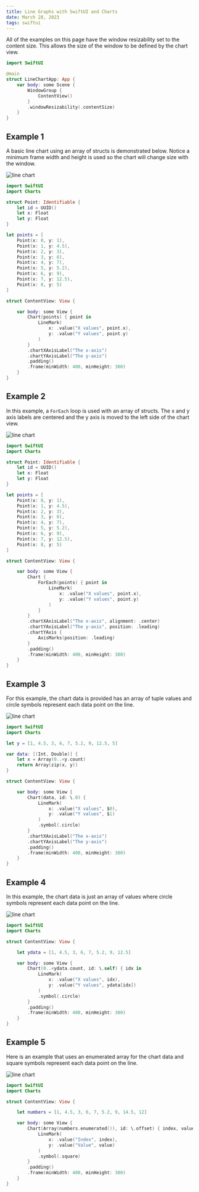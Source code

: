 ```yaml
---
title: Line Graphs with SwiftUI and Charts
date: March 28, 2023
tags: swiftui
---
```


All of the examples on this page have the window resizability set to the content size. This allows the size of the window to be defined by the chart view.

```swift
import SwiftUI

@main
struct LineChartApp: App {
    var body: some Scene {
        WindowGroup {
            ContentView()
        }
        .windowResizability(.contentSize)
    }
}
```

## Example 1

A basic line chart using an array of structs is demonstrated below. Notice a minimum frame width and height is used so the chart will change size with the window.

<p><img src="../images/linechart1.png" style="max-width:400px;" alt="line chart"></p>

```swift
import SwiftUI
import Charts

struct Point: Identifiable {
    let id = UUID()
    let x: Float
    let y: Float
}

let points = [
    Point(x: 0, y: 1),
    Point(x: 1, y: 4.5),
    Point(x: 2, y: 3),
    Point(x: 3, y: 6),
    Point(x: 4, y: 7),
    Point(x: 5, y: 5.2),
    Point(x: 6, y: 9),
    Point(x: 7, y: 12.5),
    Point(x: 8, y: 5)
]

struct ContentView: View {

    var body: some View {
        Chart(points) { point in
            LineMark(
                x: .value("X values", point.x),
                y: .value("Y values", point.y)
            )
        }
        .chartXAxisLabel("The x-axis")
        .chartYAxisLabel("The y-axis")
        .padding()
        .frame(minWidth: 400, minHeight: 300)
    }
}
```

## Example 2

In this example, a `ForEach` loop is used with an array of structs. The x and y axis labels are centered and the y axis is moved to the left side of the chart view.

<p><img src="../images/linechart2.png" style="max-width:400px;" alt="line chart"></p>

```swift
import SwiftUI
import Charts

struct Point: Identifiable {
    let id = UUID()
    let x: Float
    let y: Float
}

let points = [
    Point(x: 0, y: 1),
    Point(x: 1, y: 4.5),
    Point(x: 2, y: 3),
    Point(x: 3, y: 6),
    Point(x: 4, y: 7),
    Point(x: 5, y: 5.2),
    Point(x: 6, y: 9),
    Point(x: 7, y: 12.5),
    Point(x: 8, y: 5)
]

struct ContentView: View {

    var body: some View {
        Chart {
            ForEach(points) { point in
                LineMark(
                    x: .value("X values", point.x),
                    y: .value("Y values", point.y)
                )
            }
        }
        .chartXAxisLabel("The x-axis", alignment: .center)
        .chartYAxisLabel("The y-axis", position: .leading)
        .chartYAxis {
            AxisMarks(position: .leading)
        }
        .padding()
        .frame(minWidth: 400, minHeight: 300)
    }
}
```

## Example 3

For this example, the chart data is provided has an array of tuple values and circle symbols represent each data point on the line.

<p><img src="../images/linechart3.png" style="max-width:400px;" alt="line chart"></p>

```swift
import SwiftUI
import Charts

let y = [1, 4.5, 3, 6, 7, 5.2, 9, 12.5, 5]

var data: [(Int, Double)] {
    let x = Array(0..<y.count)
    return Array(zip(x, y))
}

struct ContentView: View {

    var body: some View {
        Chart(data, id: \.0) {
            LineMark(
                x: .value("X values", $0),
                y: .value("Y values", $1)
            )
            .symbol(.circle)
        }
        .chartXAxisLabel("The x-axis")
        .chartYAxisLabel("The y-axis")
        .padding()
        .frame(minWidth: 400, minHeight: 300)
    }
}
```

## Example 4

In this example, the chart data is just an array of values where circle symbols represent each data point on the line.

<p><img src="../images/linechart4.png" style="max-width:400px;" alt="line chart"></p>

```swift
import SwiftUI
import Charts

struct ContentView: View {

    let ydata = [1, 4.5, 3, 6, 7, 5.2, 9, 12.5]

    var body: some View {
        Chart(0..<ydata.count, id: \.self) { idx in
            LineMark(
                x: .value("X values", idx),
                y: .value("Y values", ydata[idx])
            )
            .symbol(.circle)
        }
        .padding()
        .frame(minWidth: 400, minHeight: 300)
    }
}
```

## Example 5

Here is an example that uses an enumerated array for the chart data and square symbols represent each data point on the line.

<p><img src="../images/linechart5.png" style="max-width:400px;" alt="line chart"></p>

```swift
import SwiftUI
import Charts

struct ContentView: View {

    let numbers = [1, 4.5, 3, 6, 7, 5.2, 9, 14.5, 12]

    var body: some View {
        Chart(Array(numbers.enumerated()), id: \.offset) { index, value in
            LineMark(
                x: .value("Index", index),
                y: .value("Value", value)
            )
            .symbol(.square)
        }
        .padding()
        .frame(minWidth: 400, minHeight: 300)
    }
}
```
